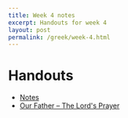 ```yaml
---
title: Week 4 notes
excerpt: Handouts for week 4
layout: post
permalink: /greek/week-4.html
---
```


# Handouts

* [Notes](/assets/pdf-lesson-4.pdf)
* [Our Father &ndash; The Lord's Prayer](/assets/pater-hmon.pdf)